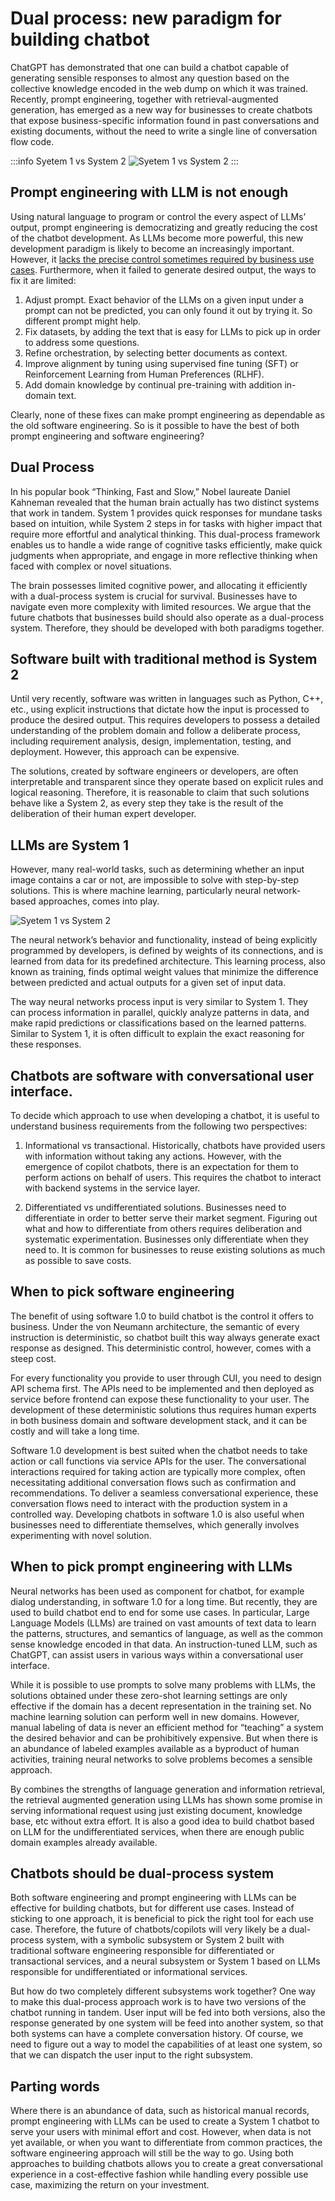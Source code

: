 # Dual process: new paradigm for building chatbot

ChatGPT has demonstrated that one can build a chatbot capable of generating sensible responses to almost any question based on the collective knowledge encoded in the web dump on which it was trained. Recently, prompt engineering, together with retrieval-augmented generation, has emerged as a new way for businesses to create chatbots that expose business-specific information found in past conversations and existing documents, without the need to write a single line of conversation flow code.

:::info Syetem 1 vs System 2
![Syetem 1 vs System 2](/images/system1.png)
:::

## Prompt engineering with LLM is not enough
Using natural language to program or control the every aspect of LLMs’ output, prompt engineering is democratizing and greatly reducing the cost of the chatbot development. As LLMs become more powerful, this new development paradigm is likely to become an increasingly important. However, it [lacks the precise control sometimes required by business use cases](https://opencui.medium.com/service-chatbot-using-chatgpt-case-study-1-f76aa80409e9). Furthermore, when it failed to generate desired output, the ways to fix it are limited:

1. Adjust prompt. Exact behavior of the LLMs on a given input under a prompt can not be predicted, you can only found it out by trying it. So different prompt might help.
2. Fix datasets, by adding the text that is easy for LLMs to pick up in order to address some questions.
3. Refine orchestration, by selecting better documents as context.
4. Improve alignment by tuning using supervised fine tuning (SFT) or Reinforcement Learning from Human Preferences (RLHF).
5. Add domain knowledge by continual pre-training with addition in-domain text.

Clearly, none of these fixes can make prompt engineering as dependable as the old software engineering. So is it possible to have the best of both prompt engineering and software engineering?

## Dual Process
In his popular book “Thinking, Fast and Slow,” Nobel laureate Daniel Kahneman revealed that the human brain actually has two distinct systems that work in tandem. System 1 provides quick responses for mundane tasks based on intuition, while System 2 steps in for tasks with higher impact that require more effortful and analytical thinking. This dual-process framework enables us to handle a wide range of cognitive tasks efficiently, make quick judgments when appropriate, and engage in more reflective thinking when faced with complex or novel situations.

The brain possesses limited cognitive power, and allocating it efficiently with a dual-process system is crucial for survival. Businesses have to navigate even more complexity with limited resources. We argue that the future chatbots that businesses build should also operate as a dual-process system. Therefore, they should be developed with both paradigms together.

## Software built with traditional method is System 2
Until very recently, software was written in languages such as Python, C++, etc., using explicit instructions that dictate how the input is processed to produce the desired output. This requires developers to possess a detailed understanding of the problem domain and follow a deliberate process, including requirement analysis, design, implementation, testing, and deployment. However, this approach can be expensive.

The solutions, created by software engineers or developers, are often interpretable and transparent since they operate based on explicit rules and logical reasoning. Therefore, it is reasonable to claim that such solutions behave like a System 2, as every step they take is the result of the deliberation of their human expert developer.

## LLMs are System 1
However, many real-world tasks, such as determining whether an input image contains a car or not, are impossible to solve with step-by-step solutions. This is where machine learning, particularly neural network-based approaches, comes into play.

![Syetem 1 vs System 2](/images/essentials/system1-2.webp)

The neural network’s behavior and functionality, instead of being explicitly programmed by developers, is defined by weights of its connections, and is learned from data for its predefined architecture. This learning process, also known as training, finds optimal weight values that minimize the difference between predicted and actual outputs for a given set of input data.

The way neural networks process input is very similar to System 1. They can process information in parallel, quickly analyze patterns in data, and make rapid predictions or classifications based on the learned patterns. Similar to System 1, it is often difficult to explain the exact reasoning for these responses.

## Chatbots are software with conversational user interface.
To decide which approach to use when developing a chatbot, it is useful to understand business requirements from the following two perspectives:

1. Informational vs transactional. Historically, chatbots have provided users with information without taking any actions. However, with the emergence of copilot chatbots, there is an expectation for them to perform actions on behalf of users. This requires the chatbot to interact with backend systems in the service layer.

2. Differentiated vs undifferentiated solutions. Businesses need to differentiate in order to better serve their market segment. Figuring out what and how to differentiate from others requires deliberation and systematic experimentation. Businesses only differentiate when they need to. It is common for businesses to reuse existing solutions as much as possible to save costs.

## When to pick software engineering
The benefit of using software 1.0 to build chatbot is the control it offers to business. Under the von Neumann architecture, the semantic of every instruction is deterministic, so chatbot built this way always generate exact response as designed. This deterministic control, however, comes with a steep cost.

For every functionality you provide to user through CUI, you need to design API schema first. The APIs need to be implemented and then deployed as service before frontend can expose these functionality to your user. The development of these deterministic solutions thus requires human experts in both business domain and software development stack, and it can be costly and will take a long time.

Software 1.0 development is best suited when the chatbot needs to take action or call functions via service APIs for the user. The conversational interactions required for taking action are typically more complex, often necessitating additional conversation flows such as confirmation and recommendations. To deliver a seamless conversational experience, these conversation flows need to interact with the production system in a controlled way. Developing chatbots in software 1.0 is also useful when businesses need to differentiate themselves, which generally involves experimenting with novel solution.

## When to pick prompt engineering with LLMs
Neural networks has been used as component for chatbot, for example dialog understanding, in software 1.0 for a long time. But recently, they are used to build chatbot end to end for some use cases. In particular, Large Language Models (LLMs) are trained on vast amounts of text data to learn the patterns, structures, and semantics of language, as well as the common sense knowledge encoded in that data. An instruction-tuned LLM, such as ChatGPT, can assist users in various ways within a conversational user interface.

While it is possible to use prompts to solve many problems with LLMs, the solutions obtained under these zero-shot learning settings are only effective if the domain has a decent representation in the training set. No machine learning solution can perform well in new domains. However, manual labeling of data is never an efficient method for “teaching” a system the desired behavior and can be prohibitively expensive. But when there is an abundance of labeled examples available as a byproduct of human activities, training neural networks to solve problems becomes a sensible approach.

By combines the strengths of language generation and information retrieval, the retrieval augmented generation using LLMs has shown some promise in serving informational request using just existing document, knowledge base, etc without extra effort. It is also a good idea to build chatbot based on LLM for the undifferentiated services, when there are enough public domain examples already available.

## Chatbots should be dual-process system
Both software engineering and prompt engineering with LLMs can be effective for building chatbots, but for different use cases. Instead of sticking to one approach, it is beneficial to pick the right tool for each use case. Therefore, the future of chatbots/copilots will very likely be a dual-process system, with a symbolic subsystem or System 2 built with traditional software engineering responsible for differentiated or transactional services, and a neural subsystem or System 1 based on LLMs responsible for undifferentiated or informational services.

But how do two completely different subsystems work together? One way to make this dual-process approach work is to have two versions of the chatbot running in tandem. User input will be fed into both versions, also the response generated by one system will be feed into another system, so that both systems can have a complete conversation history. Of course, we need to figure out a way to model the capabilities of at least one system, so that we can dispatch the user input to the right subsystem.

## Parting words
Where there is an abundance of data, such as historical manual records, prompt engineering with LLMs can be used to create a System 1 chatbot to serve your users with minimal effort and cost. However, when data is not yet available, or when you want to differentiate from common practices, the software engineering approach will still be the way to go. Using both approaches to building chatbots allows you to create a great conversational experience in a cost-effective fashion while handling every possible use case, maximizing the return on your investment.